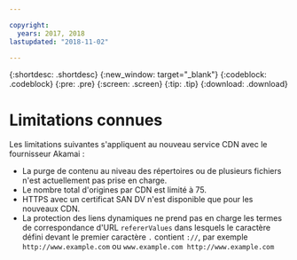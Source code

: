 ```yaml
---

copyright:
  years: 2017, 2018
lastupdated: "2018-11-02"

---
```


{:shortdesc: .shortdesc}
{:new_window: target="_blank"}
{:codeblock: .codeblock}
{:pre: .pre}
{:screen: .screen}
{:tip: .tip}
{:download: .download}

# Limitations connues

Les limitations suivantes s'appliquent au nouveau service CDN avec le fournisseur Akamai :
* La purge de contenu au niveau des répertoires ou de plusieurs fichiers n'est actuellement pas prise en charge.
* Le nombre total d'origines par CDN est limité à 75.
* HTTPS avec un certificat SAN DV n'est disponible que pour les nouveaux CDN.
* La protection des liens dynamiques ne prend pas en charge les termes de correspondance d'URL `refererValues` dans lesquels le caractère défini devant le premier caractère `.` contient `://`, par exemple `http://www.example.com` ou `www.example.com http://www.example.com`
